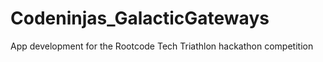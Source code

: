 # Codeninjas_GalacticGateways
App development for the Rootcode Tech Triathlon hackathon competition
